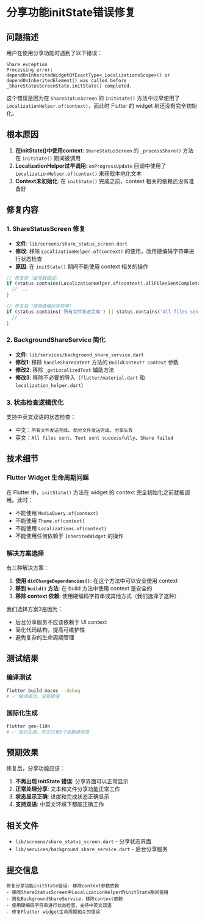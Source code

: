 # 分享功能initState错误修复

## 问题描述

用户在使用分享功能时遇到了以下错误：

```
Share exception
Processing error: dependOnInheritedWidgetOfExactType<_LocalizationsScope>() or dependOnInheritedElement() was called before _ShareStatusScreenState.initState() completed.
```

这个错误是因为在 `ShareStatusScreen` 的 `initState()` 方法中过早使用了 `LocalizationHelper.of(context)`，而此时 Flutter 的 widget 树还没有完全初始化。

## 根本原因

1. **在initState()中使用context**: `ShareStatusScreen` 的 `_processShare()` 方法在 `initState()` 期间被调用
2. **LocalizationHelper过早调用**: `onProgressUpdate` 回调中使用了 `LocalizationHelper.of(context)` 来获取本地化文本
3. **Context未初始化**: 在 `initState()` 完成之前，context 相关的依赖还没有准备好

## 修复内容

### 1. ShareStatusScreen 修复
- **文件**: `lib/screens/share_status_screen.dart`
- **修改**: 移除 `LocalizationHelper.of(context)` 的使用，改用硬编码字符串进行状态检查
- **原因**: 在 `initState()` 期间不能使用 context 相关的操作

```dart
// 修复前（会导致错误）
if (status.contains(LocalizationHelper.of(context).allFilesSentComplete)) {
  // ...
}

// 修复后（使用硬编码字符串）
if (status.contains('所有文件发送完成') || status.contains('All files sent')) {
  // ...
}
```

### 2. BackgroundShareService 简化
- **文件**: `lib/services/background_share_service.dart`
- **修改1**: 移除 `handleShareIntent` 方法的 `BuildContext? context` 参数
- **修改2**: 移除 `_getLocalizedText` 辅助方法
- **修改3**: 移除不必要的导入（`flutter/material.dart` 和 `localization_helper.dart`）

### 3. 状态检查逻辑优化
支持中英文双语的状态检查：
- 中文：`所有文件发送完成`、`部分文件发送完成`、`分享失败`
- 英文：`All files sent`、`Text sent successfully`、`Share failed`

## 技术细节

### Flutter Widget 生命周期问题
在 Flutter 中，`initState()` 方法在 widget 的 context 完全初始化之前就被调用。此时：
- 不能使用 `MediaQuery.of(context)`
- 不能使用 `Theme.of(context)`
- 不能使用 `Localizations.of(context)`
- 不能使用任何依赖于 `InheritedWidget` 的操作

### 解决方案选择
有三种解决方案：
1. **使用 `didChangeDependencies()`**: 在这个方法中可以安全使用 context
2. **移到 `build()` 方法**: 在 build 方法中使用 context 是安全的
3. **移除 context 依赖**: 使用硬编码字符串或其他方式（我们选择了这种）

我们选择方案3是因为：
- 后台分享服务不应该依赖于 UI context
- 简化代码结构，提高可维护性
- 避免复杂的生命周期管理

## 测试结果

### 编译测试
```bash
flutter build macos --debug
# ✅ 编译成功，没有错误
```

### 国际化生成
```bash
flutter gen-l10n
# ✅ 成功生成，中文只有5个未翻译消息
```

## 预期效果

修复后，分享功能应该：
1. **不再出现 initState 错误**: 分享界面可以正常显示
2. **正常处理分享**: 文本和文件分享功能正常工作
3. **状态显示正确**: 进度和完成状态正确显示
4. **支持双语**: 中英文环境下都能正确工作

## 相关文件

- `lib/screens/share_status_screen.dart` - 分享状态界面
- `lib/services/background_share_service.dart` - 后台分享服务

## 提交信息

```
修复分享功能initState错误: 移除context参数依赖
- 移除ShareStatusScreen中LocalizationHelper的initState期间使用
- 简化BackgroundShareService，移除context依赖
- 使用硬编码字符串进行状态检查，支持中英文双语
- 修复Flutter widget生命周期相关的错误
``` 